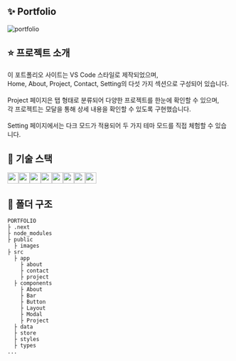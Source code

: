 ## ✨ Portfolio

![portfolio](https://github.com/user-attachments/assets/f4904da6-4a4b-4975-84b3-4a6cf0aaa4b3)

## ⭐ 프로젝트 소개

이 포트폴리오 사이트는 VS Code 스타일로 제작되었으며,<br/> Home, About, Project, Contact, Setting의 다섯 가지 섹션으로 구성되어 있습니다.<br/><br/> Project 페이지은 탭 형태로 분류되어 다양한 프로젝트를 한눈에 확인할 수 있으며,<br/> 각 프로젝트는 모달을 통해 상세 내용을 확인할 수 있도록 구현했습니다.<br/><br/>
Setting 페이지에서는 다크 모드가 적용되어 두 가지 테마 모드를 직접 체험할 수 있습니다.

## 🔨 기술 스택

<img src="https://img.shields.io/badge/next.js-000000?style=flat-square&logo=next.js&logoColor=white" height="25"/><img src="https://img.shields.io/badge/react-61DAFB?style=flat-square&logo=react&logoColor=black" height="25"/><img src="https://img.shields.io/badge/typescript-3178C6?style=flat-square&logo=typeScript&logoColor=white" height="25"/><img src="https://img.shields.io/badge/sass-CC6699?style=flat-square&logo=sass&logoColor=white" height="25"/><img src="https://img.shields.io/badge/zustand-FA7D19?style=flat-square&logoColor=white" height="25"/><img src="https://img.shields.io/badge/next themes-6CB86A?style=flat-square&logoColor=white" height="25"/><img src="https://img.shields.io/badge/react icons-FF5CAA?style=flat-square&logoColor=white" height="25"/><img src="https://img.shields.io/badge/react simple typewriter-9266CC?style=flat-square&logoColor=white" height="25"/>

## 📝 폴더 구조

```
PORTFOLIO
├ .next
├ node_modules
├ public
  ├ images
├ src
  ├ app
    ├ about
    ├ contact
    ├ project
  ├ components
    ├ About
    ├ Bar
    ├ Button
    ├ Layout
    ├ Modal
    ├ Project
  ├ data
  ├ store
  ├ styles
  ├ types
...
```
